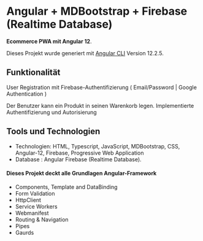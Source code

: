 # Angular + MDBootstrap + Firebase (Realtime Database) 
**Ecommerce PWA mit Angular 12**.

Dieses Projekt wurde generiert mit [Angular CLI](https://github.com/angular/angular-cli) Version 12.2.5.

## Funktionalität

User Registration mit Firebase-Authentifizierung ( Email/Password | Google Authentication )

Der Benutzer kann ein Produkt in seinen Warenkorb legen.
Implementierte Authentifizierung und Autorisierung

## Tools und Technologien

- Technologien: HTML, Typescript, JavaScript, MDBootstrap, CSS, Angular-12, Firebase, Progressive Web Application
- Database : Angular Firebase (Realtime Database).

#### Dieses Projekt deckt alle Grundlagen Angular-Framework

- Components, Template and DataBinding
- Form Validation
- HttpClient
- Service Workers
- Webmanifest
- Routing & Navigation
- Pipes
- Gaurds 


